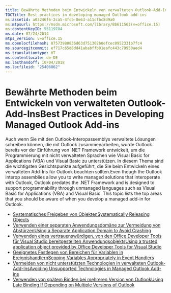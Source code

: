 ```yaml
---
title: Bewährte Methoden beim Entwickeln von verwalteten Outlook-Add-Ins
TOCTitle: Best practices in developing managed Outlook add-ins
ms:assetid: a03246f6-2ca5-4fcb-8e63-a11cfbc8d9a0
ms:mtpsurl: https://msdn.microsoft.com/library/Bb611563(v=office.15)
ms:contentKeyID: 55119784
ms.date: 07/24/2014
mtps_version: v=office.15
ms.openlocfilehash: 87573980836d63d751302b0efcec0952331b7fc4
ms.sourcegitcommit: ef717c65d8dd41ababffb01eafc443c79950aed4
ms.translationtype: HT
ms.contentlocale: de-DE
ms.lasthandoff: 10/04/2018
ms.locfileid: "25406862"
---
```

# <a name="best-practices-in-developing-managed-outlook-add-ins"></a><span data-ttu-id="aebac-102">Bewährte Methoden beim Entwickeln von verwalteten Outlook-Add-Ins</span><span class="sxs-lookup"><span data-stu-id="aebac-102">Best Practices in Developing Managed Outlook Add-ins</span></span>

<span data-ttu-id="aebac-p101">Auch wenn Sie mit den Outlook-Interopassemblys verwaltete Lösungen schreiben können, die mit Outlook zusammenarbeiten, wurde Outlook bereits vor der Einführung von .NET Framework entwickelt, um die Programmierung mit nicht verwalteten Sprachen wie Visual Basic for Applications (VBA) und Visual Basic zu unterstützen. In diesem Thema sind die wichtigsten Gesichtspunkte aufgeführt, die Sie beim Entwickeln eines verwalteten Add-Ins für Outlook beachten sollten.</span><span class="sxs-lookup"><span data-stu-id="aebac-p101">Even though the Outlook interop assemblies allow you to write managed solutions that interoperate with Outlook, Outlook predates the .NET Framework and is designed to support programmability through unmanaged languages such as Visual Basic for Applications (VBA) and Visual Basic. This topic lists the top areas that you should be aware of when you develop a managed add-in for Outlook.</span></span>

- [<span data-ttu-id="aebac-105">Systematisches Freigeben von Objekten</span><span class="sxs-lookup"><span data-stu-id="aebac-105">Systematically Releasing Objects</span></span>](systematically-releasing-objects.md)
- [<span data-ttu-id="aebac-106">Verwenden einer separaten Anwendungsdomäne zur Vermeidung von Abstürzen</span><span class="sxs-lookup"><span data-stu-id="aebac-106">Using a Separate Application Domain to Avoid Crashing</span></span>](using-a-separate-application-domain-to-avoid-crashing.md)
- [<span data-ttu-id="aebac-107">Verwenden eines vertrauenswürdigen, von den Office Developer Tools für Visual Studio bereitgestellten Anwendungsobjekts</span><span class="sxs-lookup"><span data-stu-id="aebac-107">Using a trusted application object provided by Office Developer Tools for Visual Studio</span></span>](using-a-trusted-application-object-provided-by-office-developer-tools-for-visual-studio.md)
- [<span data-ttu-id="aebac-108">Geeignetes Festlegen von Bereichen für Variablen in Ereignishandlern</span><span class="sxs-lookup"><span data-stu-id="aebac-108">Scoping Variables Appropriately in Event Handlers</span></span>](scoping-variables-appropriately-in-event-handlers.md)
- [<span data-ttu-id="aebac-109">Vermeiden von nicht unterstützten Technologien in verwalteten Outlook-Add-Ins</span><span class="sxs-lookup"><span data-stu-id="aebac-109">Avoiding Unsupported Technologies in Managed Outlook Add-ins</span></span>](avoiding-unsupported-technologies-in-managed-outlook-add-ins.md)
- [<span data-ttu-id="aebac-110">Verwenden von spätem Binden bei mehreren Version von Outlook</span><span class="sxs-lookup"><span data-stu-id="aebac-110">Using Late Binding If Depending on Multiple Versions of Outlook</span></span>](using-late-binding-if-depending-on-multiple-versions-of-outlook.md)

